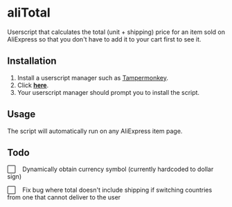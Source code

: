 # aliTotal
Userscript that calculates the total (unit + shipping) price for an item sold on AliExpress so that you don't have to add it to your cart first to see it.


## Installation
1. Install a userscript manager such as [Tampermonkey](https://www.tampermonkey.net/).
1. Click [**here**](https://raw.githubusercontent.com/EncryptedCurse/aliTotal/master/aliTotal.user.js).
3. Your userscript manager should prompt you to install the script.


## Usage
The script will automatically run on any AliExpress item page.


## Todo
:white_large_square: &nbsp;&nbsp; Dynamically obtain currency symbol (currently hardcoded to dollar sign)

:white_large_square: &nbsp;&nbsp; Fix bug where total doesn't include shipping if switching countries from one that cannot deliver to the user